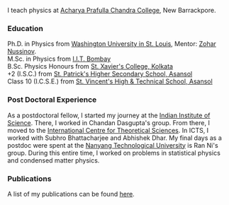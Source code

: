 I teach physics at [Acharya Prafulla Chandra College](http://www.apccollege.ac.in/), New Barrackpore.

### Education
Ph.D. in Physics from [Washington University in St. Louis](https://physics.wustl.edu/), Mentor: [Zohar Nussinov](https://physics.wustl.edu/people/zohar-nussinov).\
M.Sc. in Physics from [I.I.T. Bombay](https://www.phy.iitb.ac.in/)\
B.Sc. Physics Honours from [St. Xavier's College, Kolkata](https://www.sxccal.edu/)\
+2 (I.S.C.) from [St. Patrick's Higher Secondary School, Asansol](http://stpatricksschoolasansol.in/)\
Class 10 (I.C.S.E.) from [St. Vincent's High & Technical School, Asansol](http://stvincentsschoolasansol.in/)

### Post Doctoral Experience
As a postdoctoral fellow, I started my journey at the [Indian Institute of Science](http://www.physics.iisc.ac.in/). There, I worked in Chandan Dasgupta's group. From there, I moved to the [International Centre for Theoretical Sciences](https://icts.res.in/). In ICTS, I worked with Subhro Bhattacharjee and Abhishek Dhar. My final days as a postdoc were spent at the [Nanyang Technological University](https://personal.ntu.edu.sg/r.ni/) is Ran Ni's group. During this entire time, I worked on problems in statistical physics and condensed matter physics.

### Publications
A list of my publications can be found [here](https://scholar.google.co.in/citations?user=gJdIrrsAAAAJ).
